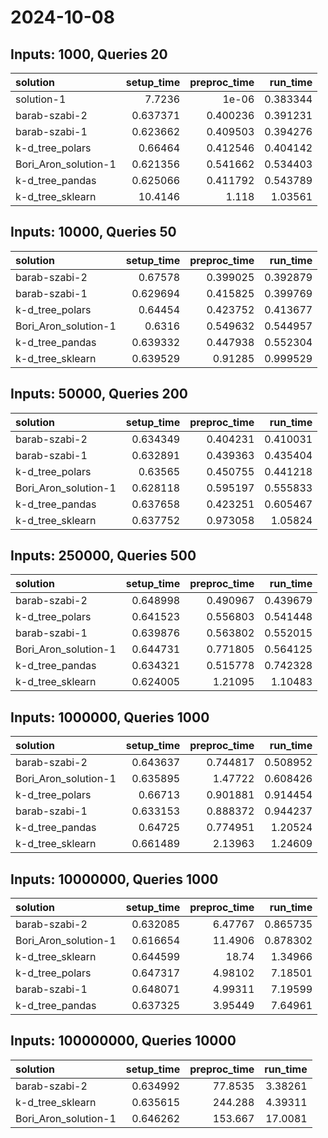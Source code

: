 # 2024-10-08

## Inputs: 1000, Queries 20

| solution             |   setup_time |   preproc_time |   run_time |
|:---------------------|-------------:|---------------:|-----------:|
| solution-1           |     7.7236   |       1e-06    |   0.383344 |
| barab-szabi-2        |     0.637371 |       0.400236 |   0.391231 |
| barab-szabi-1        |     0.623662 |       0.409503 |   0.394276 |
| k-d_tree_polars      |     0.66464  |       0.412546 |   0.404142 |
| Bori_Aron_solution-1 |     0.621356 |       0.541662 |   0.534403 |
| k-d_tree_pandas      |     0.625066 |       0.411792 |   0.543789 |
| k-d_tree_sklearn     |    10.4146   |       1.118    |   1.03561  |

## Inputs: 10000, Queries 50

| solution             |   setup_time |   preproc_time |   run_time |
|:---------------------|-------------:|---------------:|-----------:|
| barab-szabi-2        |     0.67578  |       0.399025 |   0.392879 |
| barab-szabi-1        |     0.629694 |       0.415825 |   0.399769 |
| k-d_tree_polars      |     0.64454  |       0.423752 |   0.413677 |
| Bori_Aron_solution-1 |     0.6316   |       0.549632 |   0.544957 |
| k-d_tree_pandas      |     0.639332 |       0.447938 |   0.552304 |
| k-d_tree_sklearn     |     0.639529 |       0.91285  |   0.999529 |

## Inputs: 50000, Queries 200

| solution             |   setup_time |   preproc_time |   run_time |
|:---------------------|-------------:|---------------:|-----------:|
| barab-szabi-2        |     0.634349 |       0.404231 |   0.410031 |
| barab-szabi-1        |     0.632891 |       0.439363 |   0.435404 |
| k-d_tree_polars      |     0.63565  |       0.450755 |   0.441218 |
| Bori_Aron_solution-1 |     0.628118 |       0.595197 |   0.555833 |
| k-d_tree_pandas      |     0.637658 |       0.423251 |   0.605467 |
| k-d_tree_sklearn     |     0.637752 |       0.973058 |   1.05824  |

## Inputs: 250000, Queries 500

| solution             |   setup_time |   preproc_time |   run_time |
|:---------------------|-------------:|---------------:|-----------:|
| barab-szabi-2        |     0.648998 |       0.490967 |   0.439679 |
| k-d_tree_polars      |     0.641523 |       0.556803 |   0.541448 |
| barab-szabi-1        |     0.639876 |       0.563802 |   0.552015 |
| Bori_Aron_solution-1 |     0.644731 |       0.771805 |   0.564125 |
| k-d_tree_pandas      |     0.634321 |       0.515778 |   0.742328 |
| k-d_tree_sklearn     |     0.624005 |       1.21095  |   1.10483  |

## Inputs: 1000000, Queries 1000

| solution             |   setup_time |   preproc_time |   run_time |
|:---------------------|-------------:|---------------:|-----------:|
| barab-szabi-2        |     0.643637 |       0.744817 |   0.508952 |
| Bori_Aron_solution-1 |     0.635895 |       1.47722  |   0.608426 |
| k-d_tree_polars      |     0.66713  |       0.901881 |   0.914454 |
| barab-szabi-1        |     0.633153 |       0.888372 |   0.944237 |
| k-d_tree_pandas      |     0.64725  |       0.774951 |   1.20524  |
| k-d_tree_sklearn     |     0.661489 |       2.13963  |   1.24609  |

## Inputs: 10000000, Queries 1000

| solution             |   setup_time |   preproc_time |   run_time |
|:---------------------|-------------:|---------------:|-----------:|
| barab-szabi-2        |     0.632085 |        6.47767 |   0.865735 |
| Bori_Aron_solution-1 |     0.616654 |       11.4906  |   0.878302 |
| k-d_tree_sklearn     |     0.644599 |       18.74    |   1.34966  |
| k-d_tree_polars      |     0.647317 |        4.98102 |   7.18501  |
| barab-szabi-1        |     0.648071 |        4.99311 |   7.19599  |
| k-d_tree_pandas      |     0.637325 |        3.95449 |   7.64961  |

## Inputs: 100000000, Queries 10000

| solution             |   setup_time |   preproc_time |   run_time |
|:---------------------|-------------:|---------------:|-----------:|
| barab-szabi-2        |     0.634992 |        77.8535 |    3.38261 |
| k-d_tree_sklearn     |     0.635615 |       244.288  |    4.39311 |
| Bori_Aron_solution-1 |     0.646262 |       153.667  |   17.0081  |